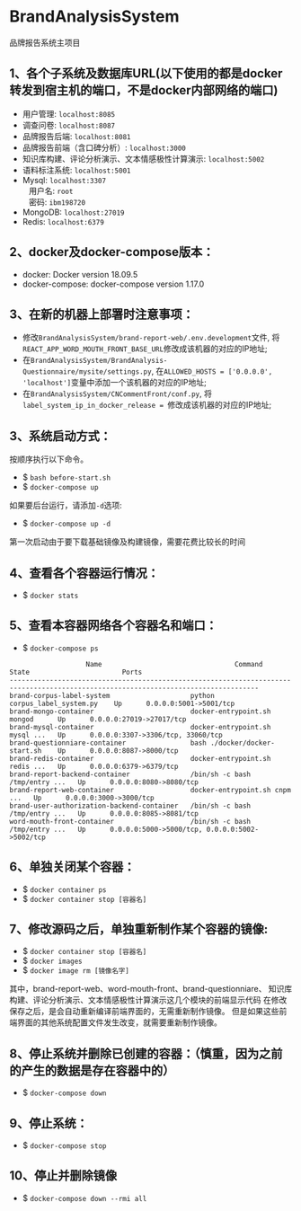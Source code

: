 # BrandAnalysisSystem
品牌报告系统主项目

## 1、各个子系统及数据库URL(以下使用的都是docker转发到宿主机的端口，不是docker内部网络的端口)
- 用户管理: `localhost:8085`
- 调查问卷: `localhost:8087 `
- 品牌报告后端: `localhost:8081`
- 品牌报告前端（含口碑分析）: `localhost:3000`
- 知识库构建、评论分析演示、文本情感极性计算演示: `localhost:5002`
- 语料标注系统: `localhost:5001`
- Mysql: `localhost:3307` <br> 
&ensp; 用户名: `root` <br>
&ensp; 密码: `ibm198720`
- MongoDB: `localhost:27019`
- Redis: `localhost:6379`


## 2、docker及docker-compose版本：
- docker: Docker version 18.09.5
- docker-compose: docker-compose version 1.17.0

## 3、在新的机器上部署时注意事项：
- 修改`BrandAnalysisSystem/brand-report-web/.env.development`文件, 将`REACT_APP_WORD_MOUTH_FRONT_BASE_URL`修改成该机器的对应的IP地址;
- 在`BrandAnalysisSystem/BrandAnalysis-Questionnaire/mysite/settings.py`, 在`ALLOWED_HOSTS = ['0.0.0.0', 'localhost']`变量中添加一个该机器的对应的IP地址;
- 在`BrandAnalysisSystem/CNCommentFront/conf.py`, 将`label_system_ip_in_docker_release = `修改成该机器的对应的IP地址;

## 3、系统启动方式：
按顺序执行以下命令。

- $ `bash before-start.sh`
- $ `docker-compose up`

如果要后台运行，请添加`-d`选项:
- $ `docker-compose up -d`

第一次启动由于要下载基础镜像及构建镜像，需要花费比较长的时间

## 4、查看各个容器运行情况：
- $ `docker stats`

## 5、查看本容器网络各个容器名和端口：
- $ `docker-compose ps`

```$xslt
                   Name                                 Command               State                       Ports                     
------------------------------------------------------------------------------------------------------------------------------------
brand-corpus-label-system                    python corpus_label_system.py    Up      0.0.0.0:5001->5001/tcp                        
brand-mongo-container                        docker-entrypoint.sh mongod      Up      0.0.0.0:27019->27017/tcp                      
brand-mysql-container                        docker-entrypoint.sh mysql ...   Up      0.0.0.0:3307->3306/tcp, 33060/tcp             
brand-questionniare-container                bash ./docker/docker-start.sh    Up      0.0.0.0:8087->8000/tcp                        
brand-redis-container                        docker-entrypoint.sh redis ...   Up      0.0.0.0:6379->6379/tcp                        
brand-report-backend-container               /bin/sh -c bash /tmp/entry ...   Up      0.0.0.0:8080->8080/tcp                        
brand-report-web-container                   docker-entrypoint.sh cnpm  ...   Up      0.0.0.0:3000->3000/tcp                        
brand-user-authorization-backend-container   /bin/sh -c bash /tmp/entry ...   Up      0.0.0.0:8085->8081/tcp                        
word-mouth-front-container                   /bin/sh -c bash /tmp/entry ...   Up      0.0.0.0:5000->5000/tcp, 0.0.0.0:5002->5002/tcp
```

## 6、单独关闭某个容器：
- $ `docker container ps`
- $ `docker container stop [容器名]`

## 7、修改源码之后，单独重新制作某个容器的镜像:
- $ `docker container stop [容器名]`
- $ `docker images` 
- $ `docker image rm [镜像名字]`

其中，brand-report-web、word-mouth-front、brand-questionniare、
知识库构建、评论分析演示、文本情感极性计算演示这几个模块的前端显示代码
在修改保存之后，是会自动重新编译前端界面的，无需重新制作镜像。
但是如果这些前端界面的其他系统配置文件发生改变，就需要重新制作镜像。

## 8、停止系统并删除已创建的容器：（慎重，因为之前的产生的数据是存在容器中的）
- $ `docker-compose down`

## 9、停止系统：
- $ `docker-compose stop`

## 10、停止并删除镜像
- $ `docker-compose down --rmi all`

